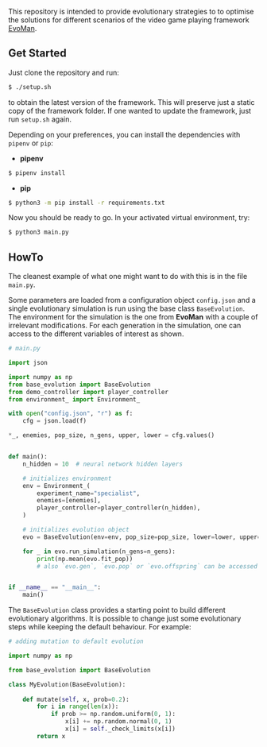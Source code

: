 This repository is intended to provide evolutionary strategies to to optimise the solutions for different scenarios of the video game playing framework [EvoMan](https://github.com/karinemiras/evoman_framework). 

## Get Started
Just clone the repository and run: 
```bash
$ ./setup.sh
```
to obtain the latest version of the framework. This will preserve just a static copy of the framework folder. If one wanted to update the framework, just run `setup.sh` again. 


Depending on your preferences, you can install the dependencies with `pipenv` or `pip`:
- **pipenv**
```bash
$ pipenv install
```
- **pip**
```bash
$ python3 -m pip install -r requirements.txt
```

Now you should be ready to go. In your activated virtual environment, try:
```bash
$ python3 main.py
```

## HowTo

The cleanest example of what one might want to do with this is in the file `main.py`. 

Some parameters are loaded from a configuration object `config.json` and a single evolutionary simulation is run using the base class `BaseEvolution`. The environment for the simulation is the one from __EvoMan__ with a couple of irrelevant modifications. For each generation in the simulation, one can access to the different variables of interest as shown.
```python
# main.py

import json

import numpy as np
from base_evolution import BaseEvolution
from demo_controller import player_controller
from environment_ import Environment_

with open("config.json", "r") as f:
    cfg = json.load(f)

*_, enemies, pop_size, n_gens, upper, lower = cfg.values()


def main():
    n_hidden = 10  # neural network hidden layers

    # initializes environment
    env = Environment_(
        experiment_name="specialist",
        enemies=[enemies],
        player_controller=player_controller(n_hidden),
    )

    # initializes evolution object
    evo = BaseEvolution(env=env, pop_size=pop_size, lower=lower, upper=upper)

    for _ in evo.run_simulation(n_gens=n_gens):
        print(np.mean(evo.fit_pop))
        # also `evo.gen`, `evo.pop` or `evo.offspring` can be accessed


if __name__ == "__main__":
    main()
```

The `BaseEvolution` class provides a starting point to build different evolutionary algorithms. It is possible to change just some evolutionary steps while keeping the default behaviour. For example:
```python
# adding mutation to default evolution

import numpy as np

from base_evolution import BaseEvolution

class MyEvolution(BaseEvolution):
    
    def mutate(self, x, prob=0.2):
        for i in range(len(x)):
            if prob >= np.random.uniform(0, 1):
                x[i] += np.random.normal(0, 1)
                x[i] = self._check_limits(x[i])
        return x

```


